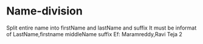 # Name-division
Split entire name into firstName and lastName and suffix
It must be informat of LastName,firstname middleName suffix
Ef: Maramreddy,Ravi Teja 2 
